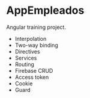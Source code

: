 # AppEmpleados
Angular training project.
* Interpolation
* Two-way binding
* Directives
* Services
* Routing
* Firebase CRUD
* Access token
* Cookie
* Guard

